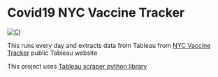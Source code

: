 # Covid19 NYC Vaccine Tracker

[![CI](https://github.com/bertrandmartel/covid19-nyc-vaccine-tracker/workflows/Report/badge.svg)](https://github.com/bertrandmartel/covid19-nyc-vaccine-tracker/actions)

This runs every day and extracts data from Tableau from [NYC Vaccine Tracker](https://public.tableau.com/profile/integrated.data.team#!/vizhome/COVID-19VaccineTrackerDashboard_16153822244270/Dosesadministered) public Tableau website

This project uses [Tableau scraper python library](https://github.com/bertrandmartel/tableau-scraping)
